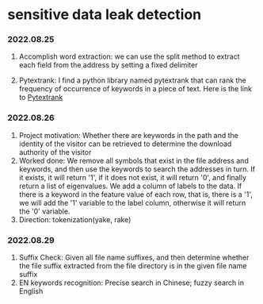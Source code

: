 # **sensitive data leak detection**

### 2022.08.25

1. Accomplish word extraction: we can use the split method to extract each field from the address by setting a fixed delimiter

2. Pytextrank: I find a python library named pytextrank that can rank the frequency of occurrence of keywords in a piece of text. Here is the link to [Pytextrank](https://derwen.ai/docs/ptr/sample/)

### 2022.08.26
1. Project motivation: Whether there are keywords in the path and the identity of the visitor can be retrieved to determine the download authority of the visitor
2. Worked done: We remove all symbols that exist in the file address and keywords, and then use the keywords to search the addresses in turn. If it exists, it will return '1', if it does not exist, it will return '0', and finally return a list of eigenvalues. We add a column of labels to the data. If there is a keyword in the feature value of each row, that is, there is a '1', we will add the '1' variable to the label column, otherwise it will return the '0' variable.
3. Direction: tokenization(yake, rake)

### 2022.08.29
1. Suffix Check: Given all file name suffixes, and then determine whether the file suffix extracted from the file directory is in the given file name suffix
2. EN keywords recognition: Precise search in Chinese; fuzzy search in English
